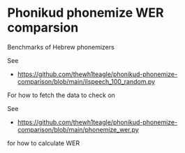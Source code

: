 # Phonikud phonemize WER comparsion


Benchmarks of Hebrew phonemizers

See 

- https://github.com/thewh1teagle/phonikud-phonemize-comparison/blob/main/ilspeech_100_random.py

For how to fetch the data to check on

See 

- https://github.com/thewh1teagle/phonikud-phonemize-comparison/blob/main/phonemize_wer.py

for how to calculate WER
